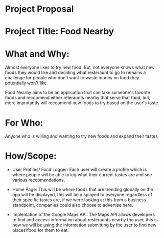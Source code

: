 # Project Proposal

# Project Title: Food Nearby

# What and Why:

Almost everyone likes to try new food! But, not everyone knows what new foods they would like and deciding what resteraunt to go to remains a challenge for people who don't want to waste money on food they potentially won't like.

Food Nearby aims to be an application that can take someone's favorite foods and reccomend either reteraunts nearby that serve that food, but, more improtantly will reccomend new foods to try based on the user's taste.


# For Who:

Anyone who is willing and wanting to try new foods and expand their tastes 

# How/Scope:

- User Profiles/ Food Logger: Each user will create a profile which is where people will be able to log what their current tastes are and see various reccomendations.

- Home Page: This will be where foods that are trending globally on the app will be displayed, this will be displayed to everyone regardless of their specific tastes are, if we were looking at this from a business standpoint, companies could also choose to advertise here.

- Implentation of the Google Maps API: The Maps API allows developers to find and access information about resteraunts nearby the user, this is how we will be using the information submitting by the user to find new places/food for them to eat. 
